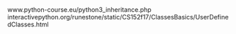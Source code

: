<p style="font-size:100%; margin-top:2%">
                    www.python-course.eu/python3_inheritance.php <br>
                    interactivepython.org/runestone/static/CS152f17/ClassesBasics/UserDefinedClasses.html